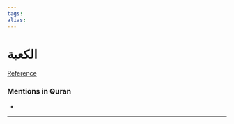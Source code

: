 ```yaml
---
tags: 
alias: 
---
```


# الكعبة

[Reference](https://corpus.quran.com/concept.jsp?id=kaaba)

### Mentions in Quran
- 

---

